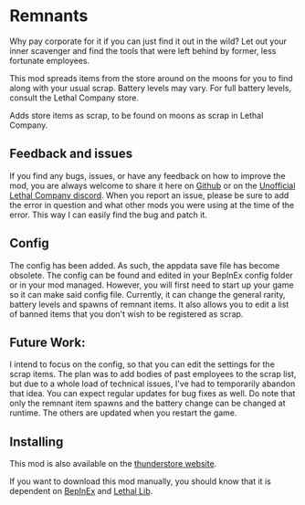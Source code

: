 # Remnants


 Why pay corporate for it if you can just find it out in the wild? 
 Let out your inner scavenger and find the tools that were left behind by former, less fortunate employees.
 
This mod spreads items from the store around on the moons for you to find along with your usual scrap. 
Battery levels may vary. For full battery levels, consult the Lethal Company store.

Adds store items as scrap, to be found on moons as scrap in Lethal Company.


## Feedback and issues
If you find any bugs, issues, or have any feedback on how to improve the mod, you are always welcome to share it here on [Github](https://github.com/KawaiiBone/LethalCompanyRemnants/issues) or on the [Unofficial Lethal Company discord](https://discord.com/invite/nYcQFEpXfU). When you report an issue, please be sure to add the error in question and what other mods you were using at the time of the error. This way I can easily find the bug and patch it.


## Config
The config has been added. As such, the appdata save file has become obsolete.
The config can be found and edited in your BepInEx config folder or in your mod managed. However, you will first need to start up your game so it can make said config file. Currently, it can change the general rarity, battery levels and spawns of remnant items. It also allows you to edit a list of banned items that you don't wish to be registered as scrap. 


## Future Work: 
I intend to focus on the config, so that you can edit the settings for the scrap items.
The plan was to add bodies of past employees to the scrap list, but due to a whole load of technical issues, I've had to temporarily abandon that idea. 
You can expect regular updates for bug fixes as well.
Do note that only the remnant item spawns and the battery change can be changed at runtime. The others are updated when you restart the game.

 
## Installing
This mod is also available on the [thunderstore website](https://thunderstore.io/c/lethal-company/p/KawaiiBone/Remnants/).

If you want to download this mod manually, you should know that it is dependent on [BepInEx](https://github.com/BepInEx) and [Lethal Lib](https://github.com/EvaisaDev/LethalLib).
